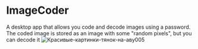 # ImageCoder
A desktop app that allows you code and decode images using a password. The coded image is stored as an image with some "random pixels", but you can decode it
![Красивые-картинки-тянок-на-аву005](https://github.com/Einer-Igumnov/ImageCoder/assets/65397105/88df5e46-f395-420e-8bf2-57e8b55a2ebb)
